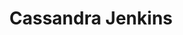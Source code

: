 ---
title: "Cassandra Jenkins"
summary: "Cassandra Jenkins is an American musician, singer and songwriter based in New York, New York, United States."
image: "cassandra-jenkins.jpg"
apple_music_artist_url: "https://music.apple.com/gb/artist/cassandra-jenkins/628623818"
wikipedia_url: "https://en.wikipedia.org/wiki/Cassandra_Jenkins"
---